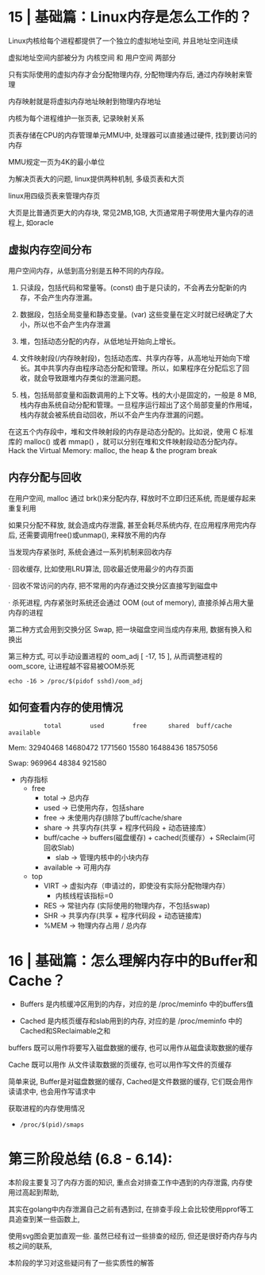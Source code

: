 # 15 | 基础篇：Linux内存是怎么工作的？

Linux内核给每个进程都提供了一个独立的虚拟地址空间, 并且地址空间连续

虚拟地址空间内部被分为 内核空间 和 用户空间 两部分

只有实际使用的虚拟内存才会分配物理内存, 分配物理内存后, 通过内存映射来管理

内存映射就是将虚拟内存地址映射到物理内存地址

内核为每个进程维护一张页表, 记录映射关系

页表存储在CPU的内存管理单元MMU中, 处理器可以直接通过硬件, 找到要访问的内存

MMU规定一页为4K的最小单位

为解决页表大的问题, linux提供两种机制, 多级页表和大页

linux用四级页表来管理内存页

大页是比普通页更大的内存块, 常见2MB,1GB, 大页通常用子啊使用大量内存的进程上, 如oracle

## 虚拟内存空间分布

用户空间内存，从低到高分别是五种不同的内存段。

1. 只读段，包括代码和常量等。(const) 由于是只读的，不会再去分配新的内存，不会产生内存泄漏。

2. 数据段，包括全局变量和静态变量。(var) 这些变量在定义时就已经确定了大小，所以也不会产生内存泄漏

3. 堆，包括动态分配的内存，从低地址开始向上增长。

4. 文件映射段(/内存映射段)，包括动态库、共享内存等，从高地址开始向下增长。其中共享内存由程序动态分配和管理。所以，如果程序在分配后忘了回收，就会导致跟堆内存类似的泄漏问题。

5. 栈，包括局部变量和函数调用的上下文等。栈的大小是固定的，一般是 8 MB, 栈内存由系统自动分配和管理。一旦程序运行超出了这个局部变量的作用域，栈内存就会被系统自动回收，所以不会产生内存泄漏的问题。

在这五个内存段中，堆和文件映射段的内存是动态分配的。比如说，使用 C 标准库的 malloc() 或者 mmap() ，就可以分别在堆和文件映射段动态分配内存。 Hack the Virtual Memory: malloc, the heap & the program break

## 内存分配与回收

在用户空间, malloc 通过 brk()来分配内存, 释放时不立即归还系统, 而是缓存起来重复利用

如果只分配不释放, 就会造成内存泄露, 甚至会耗尽系统内存, 在应用程序用完内存后, 还需要调用free()或unmap(), 来释放不用的内存

当发现内存紧张时, 系统会通过一系列机制来回收内存

· 回收缓存, 比如使用LRU算法, 回收最近使用最少的内存页面

· 回收不常访问的内存, 把不常用的内存通过交换分区直接写到磁盘中

· 杀死进程, 内存紧张时系统还会通过 OOM (out of memory), 直接杀掉占用大量内存的进程

第二种方式会用到交换分区 Swap, 把一块磁盘空间当成内存来用, 数据有换入和换出

第三种方式, 可以手动设置进程的 oom_adj [ -17, 15 ], 从而调整进程的 oom_score, 让进程越不容易被OOM杀死

`echo -16 > /proc/$(pidof sshd)/oom_adj`  

## 如何查看内存的使用情况

              total        used        free      shared  buff/cache   available
              
Mem:       32940468    14680472     1771560       15580    16488436    18575056

Swap:        969964       48384      921580

* 内存指标
    * free
        * total -> 总内存
        * used -> 已使用内存，包括share
        * free -> 未使用内存(排除了buff/cache/share
        * share -> 共享内存(共享 + 程序代码段 + 动态链接库）
        * buff/cache -> buffers(磁盘缓存) + cached(页缓存）+ SReclaim(可回收Slab)
            * slab -> 管理内核中的小块内存
        * available -> 可用内存
    * top
        * VIRT -> 虚拟内存（申请过的，即使没有实际分配物理内存）
            * 内核线程该指标=0
        * RES -> 常驻内存 (实际使用的物理内存，不包括swap)
        * SHR -> 共享内存(共享 + 程序代码段 + 动态链接库)
        * %MEM -> 物理内存占用 / 总内存





# 16 | 基础篇：怎么理解内存中的Buffer和Cache？

* Buffers 是内核缓冲区用到的内存，对应的是 /proc/meminfo 中的buffers值

* Cached 是内核页缓存和slab用到的内存, 对应的是 /proc/meminfo 中的Cached和SReclaimable之和

buffers 既可以用作将要写入磁盘数据的缓存, 也可以用作从磁盘读取数据的缓存

Cache 既可以用作 从文件读取数据的页缓存, 也可以用作写文件的页缓存

简单来说, Buffer是对磁盘数据的缓存, Cached是文件数据的缓存, 它们既会用作读请求中, 也会用作写请求中

获取进程的内存使用情况

* `/proc/$(pid)/smaps`

# 第三阶段总结 (6.8 - 6.14): 

本阶段主要复习了内存方面的知识, 重点会对排查工作中遇到的内存泄露, 内存使用过高起到帮助,

其实在golang中内存泄漏自己之前有遇到过, 在排查手段上会比较使用pprof等工具追查到某一些函数上, 

使用svg图会更加直观一些. 虽然已经有过一些排查的经历, 但还是很好奇内存与内核之间的联系,

本阶段的学习对这些疑问有了一些实质性的解答





